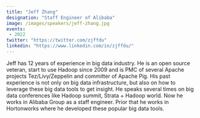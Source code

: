 ```yaml
---
title: "Jeff Zhang"
designation: "Staff Engineer of Alibaba"
image: /images/speakers/jeff-zhang.jpg
events:
 - 2022
twitter: "https://twitter.com/zjffdu"
linkedin: "https://www.linkedin.com/in/zjffdu/"
---
```


Jeff has 12 years of experience in big data industry. He is an open source veteran, start to use Hadoop since 2009 and is PMC of several Apache projects Tez/Livy/Zeppelin and committer of Apache Pig. His past experience is not only on big data infrastructure, but also on how to leverage these big data tools to get insight. He speaks several times on big data conferences like Hadoop summit, Strata + Hadoop world. Now he works in Alibaba Group as a staff engineer. Prior that he works in Hortonworks where he developed these popular big data tools.